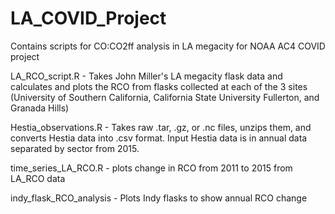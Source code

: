 # LA_COVID_Project
Contains scripts for CO:CO2ff analysis in LA megacity for NOAA AC4 COVID project

LA_RCO_script.R - Takes John Miller's LA megacity flask data and calculates and plots the RCO from flasks collected at each of the 3 sites (University of Southern California, California State University Fullerton, and Granada Hills)

Hestia_observations.R - Takes raw .tar, .gz, or .nc files, unzips them, and converts Hestia data into .csv format. Input Hestia data is in annual data separated by sector from 2015.

time_series_LA_RCO.R - plots change in RCO from 2011 to 2015 from LA_RCO data

indy_flask_RCO_analysis - Plots Indy flasks to show annual RCO change
